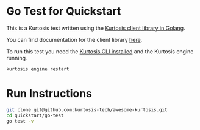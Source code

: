 # Go Test for Quickstart

This is a Kurtosis test written using the [Kurtosis client library in Golang](https://github.com/kurtosis-tech/kurtosis/tree/main/api/golang).

You can find documentation for the client library [here](https://docs.kurtosis.com/runtime-sdk-reference).

To run this test you need the [Kurtosis CLI installed](https://docs.kurtosis.com/install) and the Kurtosis engine running.

```bash
kurtosis engine restart
```

# Run Instructions

```bash
git clone git@github.com:kurtosis-tech/awesome-kurtosis.git
cd quickstart/go-test
go test -v
```
